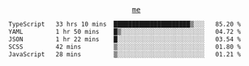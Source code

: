<p align="center">
  <samp>
    <a href="https://yiwwhl.com">me</a>
  </samp>
</p>

<!--START_SECTION:waka-->

```txt
TypeScript   33 hrs 10 mins  █████████████████████▒░░░   85.20 %
YAML         1 hr 50 mins    █▒░░░░░░░░░░░░░░░░░░░░░░░   04.72 %
JSON         1 hr 22 mins    █░░░░░░░░░░░░░░░░░░░░░░░░   03.54 %
SCSS         42 mins         ▒░░░░░░░░░░░░░░░░░░░░░░░░   01.80 %
JavaScript   28 mins         ▒░░░░░░░░░░░░░░░░░░░░░░░░   01.21 %
```

<!--END_SECTION:waka-->